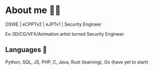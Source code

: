 # About me 🧙‍♂️

OSWE | eCPPTv2 | eJPTv1 | Security Engineer

Ex-3D/CG/VFX/Animation artist turned Security Engineer.

## Languages 🍄

Python, SQL, JS, PHP, C, Java, Rust (learning), Go (have yet to start)
